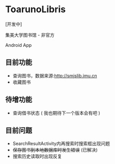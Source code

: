 # ToarunoLibris
[开发中]

集美大学图书馆 - 非官方

Android App

## 目前功能
* 查询图书，数据来源:http://smjslib.jmu.cn
* 收藏图书

## 待增功能
* 查询借书状态 ( 我也期待下一个版本会有吧 )

## 目前问题
* SearchResultActivity内再搜索时搜索框出现问题
* ~~保存图书到本地数据库时发生错误~~ (已解决)
* 搜索历史读取时出现反复
